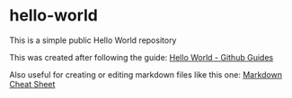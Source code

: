 # hello-world
This is a simple public Hello World repository

This was created after following the guide:
[Hello World - Github Guides](https://guides.github.com/activities/hello-world/)

Also useful for creating or editing markdown files like this one:
[Markdown Cheat Sheet](https://www.markdownguide.org/cheat-sheet/)

